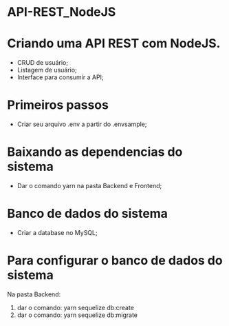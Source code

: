 # API-REST_NodeJS

# Criando uma API REST com NodeJS. 
- CRUD de usuário; 
- Listagem de usuário; 
- Interface para consumir a API;

# Primeiros passos 
- Criar seu arquivo .env a partir do .envsample;

# Baixando as dependencias do sistema
- Dar o comando yarn na pasta Backend e Frontend;

# Banco de dados do sistema
- Criar a database no MySQL;

# Para configurar o banco de dados do sistema
Na pasta Backend:
1) dar o comando: yarn sequelize db:create
2) dar o comando: yarn sequelize db:migrate